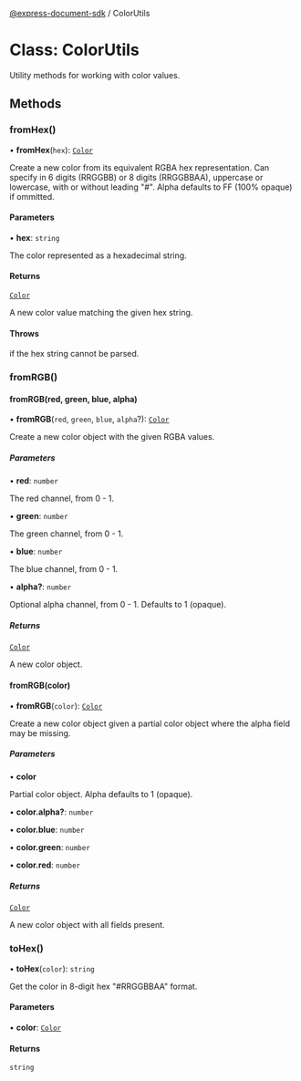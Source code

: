 [@express-document-sdk](../overview.md) / ColorUtils

# Class: ColorUtils

Utility methods for working with color values.

## Methods

### fromHex()

• **fromHex**(`hex`): [`Color`](../interfaces/color.md)

Create a new color from its equivalent RGBA hex representation. Can specify in 6 digits (RRGGBB) or 8 digits
(RRGGBBAA), uppercase or lowercase, with or without leading "#". Alpha defaults to FF (100% opaque) if ommitted.

#### Parameters

• **hex**: `string`

The color represented as a hexadecimal string.

#### Returns

[`Color`](../interfaces/color.md)

A new color value matching the given hex string.

#### Throws

if the hex string cannot be parsed.

<HorizontalLine />

### fromRGB()

#### fromRGB(red, green, blue, alpha)

• **fromRGB**(`red`, `green`, `blue`, `alpha`?): [`Color`](../interfaces/color.md)

Create a new color object with the given RGBA values.

##### Parameters

• **red**: `number`

The red channel, from 0 - 1.

• **green**: `number`

The green channel, from 0 - 1.

• **blue**: `number`

The blue channel, from 0 - 1.

• **alpha?**: `number`

Optional alpha channel, from 0 - 1. Defaults to 1 (opaque).

##### Returns

[`Color`](../interfaces/color.md)

A new color object.

#### fromRGB(color)

• **fromRGB**(`color`): [`Color`](../interfaces/color.md)

Create a new color object given a partial color object where the alpha field may be missing.

##### Parameters

• **color**

Partial color object. Alpha defaults to 1 (opaque).

• **color.alpha?**: `number`

• **color.blue**: `number`

• **color.green**: `number`

• **color.red**: `number`

##### Returns

[`Color`](../interfaces/color.md)

A new color object with all fields present.

<HorizontalLine />

### toHex()

• **toHex**(`color`): `string`

Get the color in 8-digit hex "#RRGGBBAA" format.

#### Parameters

• **color**: [`Color`](../interfaces/color.md)

#### Returns

`string`
